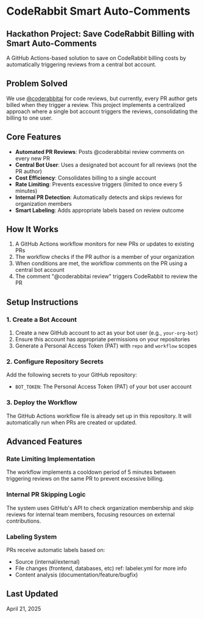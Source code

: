 # CodeRabbit Smart Auto-Comments

## Hackathon Project: Save CodeRabbit Billing with Smart Auto-Comments

A GitHub Actions-based solution to save on CodeRabbit billing costs by automatically triggering reviews from a central bot account.

## Problem Solved

We use [@coderabbitai](https://github.com/coderabbitai) for code reviews, but currently, every PR author gets billed when they trigger a review. This project implements a centralized approach where a single bot account triggers the reviews, consolidating the billing to one user.

## Core Features

- **Automated PR Reviews**: Posts @coderabbitai review comments on every new PR
- **Central Bot User**: Uses a designated bot account for all reviews (not the PR author)
- **Cost Efficiency**: Consolidates billing to a single account
- **Rate Limiting**: Prevents excessive triggers (limited to once every 5 minutes)
- **Internal PR Detection**: Automatically detects and skips reviews for organization members
- **Smart Labeling**: Adds appropriate labels based on review outcome

## How It Works

1. A GitHub Actions workflow monitors for new PRs or updates to existing PRs
2. The workflow checks if the PR author is a member of your organization
3. When conditions are met, the workflow comments on the PR using a central bot account
4. The comment "@coderabbitai review" triggers CodeRabbit to review the PR

## Setup Instructions

### 1. Create a Bot Account

1. Create a new GitHub account to act as your bot user (e.g., `your-org-bot`)
2. Ensure this account has appropriate permissions on your repositories
3. Generate a Personal Access Token (PAT) with `repo` and `workflow` scopes

### 2. Configure Repository Secrets

Add the following secrets to your GitHub repository:

- `BOT_TOKEN`: The Personal Access Token (PAT) of your bot user account

### 3. Deploy the Workflow

The GitHub Actions workflow file is already set up in this repository. It will automatically run when PRs are created or updated.

## Advanced Features

### Rate Limiting Implementation
The workflow implements a cooldown period of 5 minutes between triggering reviews on the same PR to prevent excessive billing.

### Internal PR Skipping Logic
The system uses GitHub's API to check organization membership and skip reviews for internal team members, focusing resources on external contributions.

### Labeling System
PRs receive automatic labels based on:
- Source (internal/external)
- File changes (frontend, databases, etc) ref: labeler.yml for more info
- Content analysis (documentation/feature/bugfix)

## Last Updated
April 21, 2025
